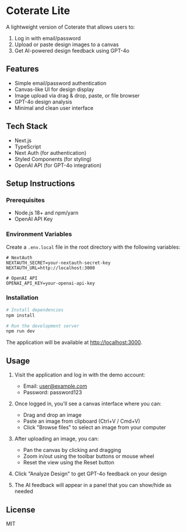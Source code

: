# Coterate Lite

A lightweight version of Coterate that allows users to:
1. Log in with email/password
2. Upload or paste design images to a canvas
3. Get AI-powered design feedback using GPT-4o

## Features

- Simple email/password authentication
- Canvas-like UI for design display
- Image upload via drag & drop, paste, or file browser
- GPT-4o design analysis
- Minimal and clean user interface

## Tech Stack

- Next.js
- TypeScript
- Next Auth (for authentication)
- Styled Components (for styling)
- OpenAI API (for GPT-4o integration)

## Setup Instructions

### Prerequisites

- Node.js 18+ and npm/yarn
- OpenAI API Key

### Environment Variables

Create a `.env.local` file in the root directory with the following variables:

```
# NextAuth
NEXTAUTH_SECRET=your-nextauth-secret-key
NEXTAUTH_URL=http://localhost:3000

# OpenAI API
OPENAI_API_KEY=your-openai-api-key
```

### Installation

```bash
# Install dependencies
npm install

# Run the development server
npm run dev
```

The application will be available at [http://localhost:3000](http://localhost:3000).

## Usage

1. Visit the application and log in with the demo account:
   - Email: user@example.com
   - Password: password123

2. Once logged in, you'll see a canvas interface where you can:
   - Drag and drop an image
   - Paste an image from clipboard (Ctrl+V / Cmd+V)
   - Click "Browse files" to select an image from your computer

3. After uploading an image, you can:
   - Pan the canvas by clicking and dragging
   - Zoom in/out using the toolbar buttons or mouse wheel
   - Reset the view using the Reset button

4. Click "Analyze Design" to get GPT-4o feedback on your design

5. The AI feedback will appear in a panel that you can show/hide as needed

## License

MIT